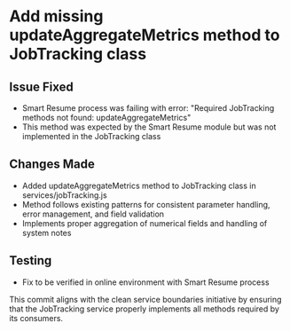 # Add missing updateAggregateMetrics method to JobTracking class

## Issue Fixed
- Smart Resume process was failing with error: "Required JobTracking methods not found: updateAggregateMetrics"
- This method was expected by the Smart Resume module but was not implemented in the JobTracking class

## Changes Made
- Added updateAggregateMetrics method to JobTracking class in services/jobTracking.js
- Method follows existing patterns for consistent parameter handling, error management, and field validation
- Implements proper aggregation of numerical fields and handling of system notes

## Testing
- Fix to be verified in online environment with Smart Resume process

This commit aligns with the clean service boundaries initiative by ensuring that the JobTracking service properly implements all methods required by its consumers.